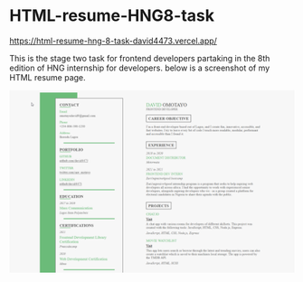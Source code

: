 # HTML-resume-HNG8-task

https://html-resume-hng-8-task-david4473.vercel.app/

This is the stage two task for frontend developers partaking in the 8th edition of HNG internship for developers.
below is a screenshot of my HTML resume page.

![Alt text](./image/screenshot.png?raw=true "screenshot")
